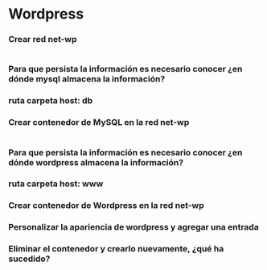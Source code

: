 # Wordpress

### Crear red net-wp

```

```

### Para que persista la información es necesario conocer ¿en dónde mysql almacena la información?
### ruta carpeta host: db
### Crear contenedor de MySQL en la red net-wp

```

```

### Para que persista la información es necesario conocer ¿en dónde wordpress almacena la información?
### ruta carpeta host: www
### Crear contenedor de Wordpress en la red net-wp
### Personalizar la apariencia de wordpress y agregar una entrada
### Eliminar el contenedor y crearlo nuevamente, ¿qué ha sucedido?

```
```

